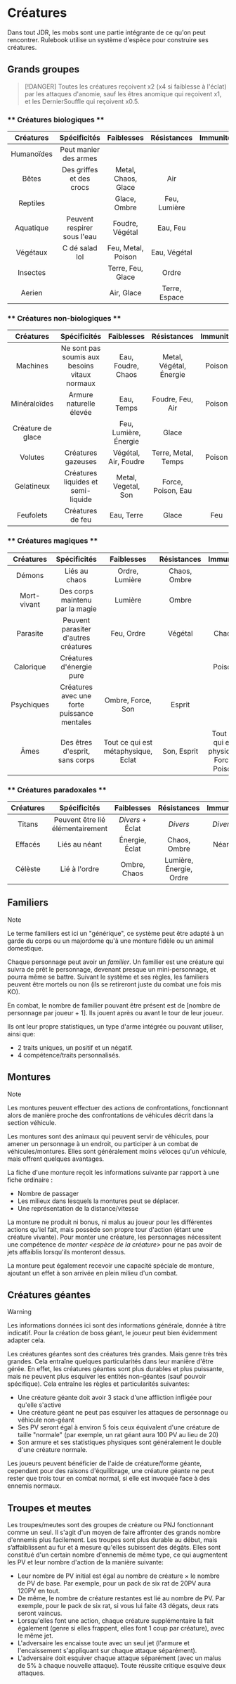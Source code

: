 # Créatures

Dans tout JDR, les mobs sont une partie intégrante de ce qu'on peut rencontrer. Rulebook utilise un système d'espèce pour construire ses créatures.

## Grands groupes

> [!DANGER]
> Toutes les créatures reçoivent x2 (x4 si faiblesse à l'éclat) par les attaques d'anomie, sauf les êtres anomique qui reçoivent x1, et les DernierSouffle qui reçoivent x0.5.

<!-- tabs:start -->

### ** Créatures biologiques **

| Créatures | Spécificités | Faiblesses | Résistances | Immunité |
|:---------:|:------------:|:----------:|:-----------:|:--------:|
| Humanoïdes | Peut manier des armes |  |  | |
| Bêtes | Des griffes et des crocs | Metal, Chaos, Glace | Air | |
| Reptiles |  | Glace, Ombre | Feu, Lumière | |
| Aquatique | Peuvent respirer sous l'eau | Foudre, Végétal | Eau, Feu | |
| Végétaux | C dé salad lol | Feu, Metal, Poison | Eau, Végétal | |
| Insectes | | Terre, Feu, Glace | Ordre | |
| Aerien | | Air, Glace | Terre, Espace | |

### ** Créatures non-biologiques **

| Créatures | Spécificités | Faiblesses | Résistances | Immunité |
|:---------:|:------------:|:----------:|:-----------:|:--------:|
| Machines | Ne sont pas soumis aux besoins vitaux normaux | Eau, Foudre, Chaos | Metal, Végétal, Énergie | Poison |
| Minéraloïdes | Armure naturelle élevée | Eau, Temps | Foudre, Feu, Air | Poison |
| Créature de glace | | Feu, Lumière, Énergie | Glace | |
| Volutes | Créatures gazeuses | Végétal, Air, Foudre | Terre, Metal, Temps | Poison |
| Gelatineux | Créatures liquides et semi-liquide | Metal, Vegetal, Son | Force, Poison, Eau | |
| Feufolets | Créatures de feu | Eau, Terre | Glace | Feu |

### ** Créatures magiques **

| Créatures | Spécificités | Faiblesses | Résistances | Immunité |
|:---------:|:------------:|:----------:|:-----------:|:--------:|
| Démons | Liés au chaos | Ordre, Lumière | Chaos, Ombre | |
| Mort-vivant | Des corps maintenu par la magie | Lumière | Ombre | |
| Parasite | Peuvent parasiter d'autres créatures | Feu, Ordre | Végétal | Chaos |
| Calorique | Créatures d'énergie pure | | | Poison |
| Psychiques | Créatures avec une forte puissance mentales | Ombre, Force, Son | Esprit | |
| Âmes | Des êtres d'esprit, sans corps | Tout ce qui est métaphysique, Eclat | Son, Esprit | Tout ce qui est physique, Force, Poison |

### ** Créatures paradoxales **

| Créatures | Spécificités | Faiblesses | Résistances | Immunité |
|:---------:|:------------:|:----------:|:-----------:|:--------:|
| Titans | Peuvent être lié élémentairement | *Divers* + Éclat | *Divers* | *Divers* |
| Effacés | Liés au néant | Énergie, Éclat | Chaos, Ombre | Néant |
| Célèste | Lié à l'ordre | Ombre, Chaos | Lumière, Énergie, Ordre | |

<!-- tabs:end -->

## Familiers

> [!NOTE]
> Le terme familiers est ici un "générique", ce système peut être adapté à un garde du corps ou un majordome qu'à une monture fidèle ou un animal domestique.

Chaque personnage peut avoir un *familier*. Un familier est une créature qui suivra de prêt le personnage, devenant presque un mini-personnage, et pourra même se battre. Suivant le système et ses règles, les familiers peuvent être mortels ou non (ils se retireront juste du combat une fois mis KO).

En combat, le nombre de familier pouvant être présent est de [nombre de personnage par joueur + 1]. Ils jouent après ou avant le tour de leur joueur.

Ils ont leur propre statistiques, un type d'arme intégrée ou pouvant utiliser, ainsi que:

- 2 traits uniques, un positif et un négatif.
- 4 compétence/traits personnalisés.

## Montures

> [!NOTE]
> Les montures peuvent effectuer des actions de confrontations, fonctionnant alors de manière proche des confrontations de véhicules décrit dans la section véhicule.

Les montures sont des animaux qui peuvent servir de véhicules, pour amener un personnage à un endroit, ou participer à un combat de véhicules/montures. Elles sont généralement moins véloces qu'un véhicule, mais offrent quelques avantages.

La fiche d'une monture reçoit les informations suivante par rapport à une fiche ordinaire :

- Nombre de passager
- Les milieux dans lesquels la montures peut se déplacer.
- Une représentation de la distance/vitesse

La monture ne produit ni bonus, ni malus au joueur pour les différentes actions qu'iel fait, mais possède son propre tour d'action (étant une créature vivante). Pour monter une créature, les personnages nécessitent une compétence de *monter <espèce de la créature>* pour ne pas avoir de jets affaiblis lorsqu'ils monteront dessus.

La monture peut également recevoir une capacité spéciale de monture, ajoutant un effet à son arrivée en plein milieu d'un combat.

## Créatures géantes

> [!WARNING]
> Les informations données ici sont des informations générale, donnée à titre indicatif. Pour la création de boss géant, le joueur peut bien évidemment adapter cela.

Les créatures géantes sont des créatures très grandes. Mais genre très très grandes. Cela entraîne quelques particularités dans leur manière d'être gérée. En effet, les créatures géantes sont plus durables et plus puissante, mais ne peuvent plus esquiver les entités non-géantes (sauf pouvoir spécifique). Cela entraîne les règles et particularités suivantes:

- Une créature géante doit avoir 3 stack d'une affliction infligée pour qu'elle s'active
- Une créature géant ne peut pas esquiver les attaques de personnage ou véhicule non-géant
- Ses PV seront égal à environ 5 fois ceux équivalent d'une créature de taille "normale" (par exemple, un rat géant aura 100 PV au lieu de 20)
- Son armure et ses statistiques physiques sont généralement le double d'une créature normale.

Les joueurs peuvent bénéficier de l'aide de créature/forme géante, cependant pour des raisons d'équilibrage, une créature géante ne peut rester que trois tour en combat normal, si elle est invoquée face à des ennemis normaux.

## Troupes et meutes

Les troupes/meutes sont des groupes de créature ou PNJ fonctionnant comme un seul. Il s'agit d'un moyen de faire affronter des grands nombre d'ennemis plus facilement. Les troupes sont plus durable au début, mais s’affaiblissent au fur et à mesure qu'elles subissent des dégâts. Elles sont constitué d'un certain nombre d'ennemis de même type, ce qui augmentent les PV et leur nombre d'action de la manière suivante:

- Leur nombre de PV initial est égal au nombre de créature × le nombre de PV de base. Par exemple, pour un pack de six rat de 20PV aura 120PV en tout.
- De même, le nombre de créature restantes est lié au nombre de PV. Par exemple, pour le pack de six rat, si vous lui faite 43 dégats, deux rats seront vaincus.
- Lorsqu'elles font une action, chaque créature supplémentaire la fait également (genre si elles frappent, elles font 1 coup par créature), avec le même jet.
- L'adversaire les encaisse toute avec un seul jet (l'armure et l'encaissement s'appliquant sur chaque attaque séparément).
- L'adversaire doit esquiver chaque attaque séparément (avec un malus de 5% à chaque nouvelle attaque). Toute réussite critique esquive deux attaques.
